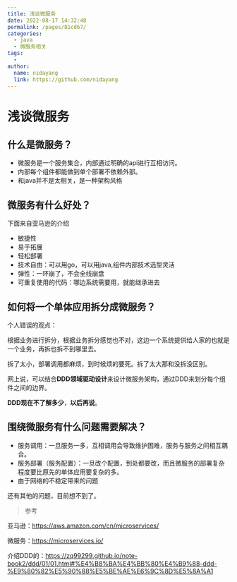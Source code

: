```yaml
---
title: 浅谈微服务
date: 2022-08-17 14:32:48
permalink: /pages/81cd67/
categories:
  - java
  - 微服务相关
tags:
  - 
author: 
  name: nidayang
  link: https://github.com/nidayang
---
```

# 浅谈微服务

## 什么是微服务？

- 微服务是一个服务集合，内部通过明确的api进行互相访问。
- 内部每个组件都能做到单个部署不依赖外部。
- 和java并不是太相关，是一种架构风格

## 微服务有什么好处？

下面来自亚马逊的介绍

- 敏捷性
- 易于拓展
- 轻松部署
- 技术自由：可以用go，可以用java,组件内部技术选型灵活
- 弹性：一环崩了，不会全线崩盘
- 可重复使用的代码：哪边系统需要用，就能继承进去

## 如何将一个单体应用拆分成微服务？

个人错误的观点：

根据业务进行拆分，根据业务拆分感觉也不对，这边一个系统提供给人家的也就是一个业务，再拆也拆不到哪里去。

拆了太小，部署调用都麻烦，到时候烦的要死。拆了太大那和没拆没区别。

网上说，可以结合**DDD领域驱动设计**来设计微服务架构，通过DDD来划分每个组件之间的边界。

**DDD现在不了解多少**，**以后再说**。

## 围绕微服务有什么问题需要解决？

- 服务调用：一旦服务一多，互相调用会导致维护困难，服务与服务之间相互耦合。
- 服务部署（服务配置）：一旦改个配置，到处都要改，而且微服务的部署复杂程度要比原先的单体应用要复杂的多。
- 由于网络的不稳定带来的问题

还有其他的问题，目前想不到了。

> 参考

亚马逊：https://aws.amazon.com/cn/microservices/

微服务：https://microservices.io/

介绍DDD的：https://zq99299.github.io/note-book2/ddd/01/01.html#%E4%B8%BA%E4%BB%80%E4%B9%88-ddd-%E9%80%82%E5%90%88%E5%BE%AE%E6%9C%8D%E5%8A%A1